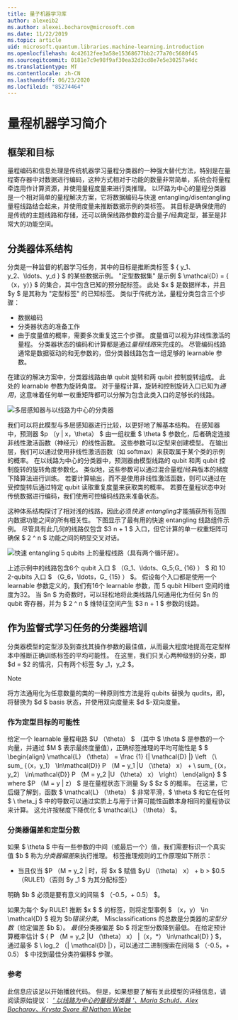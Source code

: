 ```yaml
---
title: 量子机器学习库
author: alexeib2
ms.author: alexei.bocharov@microsoft.com
ms.date: 11/22/2019
ms.topic: article
uid: microsoft.quantum.libraries.machine-learning.introduction
ms.openlocfilehash: 4c42612fee3a58e15368677bb2c77a70c5680f45
ms.sourcegitcommit: 0181e7c9e98f9af30ea32d3cd8e7e5e30257a4dc
ms.translationtype: MT
ms.contentlocale: zh-CN
ms.lasthandoff: 06/23/2020
ms.locfileid: "85274464"
---
```

# <a name="introduction-to-quantum-machine-learning"></a>量程机器学习简介

## <a name="framework-and-goals"></a>框架和目标

量程编码和信息处理是传统机器学习量程分类器的一种强大替代方法，特别是在量程寄存器中对数据进行编码，这种方式相对于功能的数量非常简单，系统会将量程牵连用作计算资源，并使用量程度量来进行类推理。
以环路为中心的量程分类器是一个相对简单的量程解决方案，它将数据编码与快速 entangling/disentangling 量程线路结合起来，并使用度量来推断数据示例的类标签。
其目标是确保使用的是传统的主题线路和存储，还可以确保线路参数的混合量子/经典定型，甚至是非常大的功能空间。

## <a name="classifier-architecture"></a>分类器体系结构

分类是一种监督的机器学习任务，其中的目标是推断类标签 $ \{ y_1、y_2、\ldots、y_d \} $ 的某些数据示例。 "定型数据集" 是示例 $ \mathcal{D} = \{ （x，y）} $ 的集合，其中包含已知的预分配标签。 此处 $x $ 是数据样本，并且 $y $ 是其称为 "定型标签" 的已知标签。
类似于传统方法，量程分类包含三个步骤：
- 数据编码
- 分类器状态的准备工作
- 由于度量值的概率，需要多次重复这三个步骤。 度量值可以视为非线性激活的量程。
分类器状态的编码和计算都是通过*量程线路*来完成的。 尽管编码线路通常是数据驱动的和无参数的，但分类器线路包含一组足够的 learnable 参数。 

在建议的解决方案中，分类器线路由单 qubit 旋转和两 qubit 控制旋转组成。 此处的 learnable 参数为旋转角度。 对于量程计算，旋转和控制旋转入口已知为*通用*，这意味着任何单一权重矩阵都可以分解为包含此类入口的足够长的线路。

![多层感知器与以线路为中心的分类器](~/media/DLvsQCC.png)

我们可以将此模型与多层感知器进行比较，以更好地了解基本结构。 在感知器中，预测器 $p （y | x，\theta） $ 由一组权重 $ \theta $ 参数化，后者确定连接非线性激活函数（神经元）的线性函数。 这些参数可以定型来创建模型。 在输出层，我们可以通过使用非线性激活函数（如 softmax）来获取属于某个类的示例的概率。 在以线路为中心的分类器中，预测器由模型线路的 qubit 和两 qubit 控制旋转的旋转角度参数化。 类似地，这些参数可以通过混合量程/经典版本的梯度下降算法进行训练。 若要计算输出，而不是使用非线性激活函数，则可以通过在受控旋转后通过特定 qubit 读取重复度量来获取类的概率。 若要在量程状态中对传统数据进行编码，我们使用可控编码线路来准备状态。

这种体系结构探讨了相对浅的线路，因此必须*快速 entangling*才能捕获所有范围内数据功能之间的所有相关性。 下图显示了最有用的快速 entangling 线路组件示例。 尽管具有此几何的线路仅包含 $3 n + 1 $ 入口，但它计算的单一权重矩阵可确保 $ 2 ^ n $ 功能之间的明显交叉对话。

![快速 entangling 5 qubits 上的量程线路（具有两个循环层）。](~/media/5-qubit-qccc.png)

上述示例中的线路包含6个 qubit 入口 $ （G_1、\ldots、G_5;G_ {16} ） $ 和 10 2-qubits 入口 $ （G_6，\ldots，G_ {15} ） $。 假设每个入口都是使用一个 learnable 参数定义的，我们有16个 learnable 参数，而 5 qubit Hilbert 空间的维度为32。 当 $n $ 为奇数时，可以轻松地将此类线路几何通用化为任何 $n 的 qubit 寄存器，并为 $ 2 ^ n $ 维特征空间产生 $3 n + 1 $ 参数的线路。

## <a name="classifier-training-as-a-supervised-learning-task"></a>作为监督式学习任务的分类器培训

分类器模型的定型涉及到查找其操作参数的最佳值，从而最大程度地提高在定型样本中推断正确训练标签的平均可能性。
在这里，我们只关心两种级别的分类，即 $d = $2 的情况，只有两个标签 $y _1，y_2 $。

> [!NOTE]
> 将方法通用化为任意数量的类的一种原则性方法是将 qubits 替换为 qudits，即，将替换为 $d $ basis 状态，并使用双向度量来 $d $-双向度量。

### <a name="likelihood-as-the-training-goal"></a>作为定型目标的可能性

给定一个 learnable 量程电路 $U （\theta） $ （其中 $ \theta $ 是参数的一个向量，并通过 $M $ 表示最终度量值），正确标签推理的平均可能性是 $ $ \begin{align} \mathcal{L} （\theta） = \frac {1} {| \mathcal{D} |} \left （\ sum_ {（x，y_1） \In\mathcal{D}} P （M = y_1 |U （\theta） x） + \ sum_ {（x，y_2） \in\mathcal{D}} P （M = y_2 |U （\theta） x） \right） \end{align} $ $ where $P （M = y | z） $ 是在量程状态下测量 $y $ $z $ 的概率。
在这里，它后缀了解到，函数 $ \mathcal{L} （\theta） $ 非常平滑，$ \theta $ 和它在任何 $ \ theta_j $ 中的导数可以通过实质上与用于计算可能性函数本身相同的量程协议来计算。 这允许按梯度下降优化 $ \mathcal{L} （\theta） $。

### <a name="classifier-bias-and-training-score"></a>分类器偏差和定型分数

如果 $ \theta $ 中有一些参数的中间（或最后一个）值，我们需要标识一个真实值 $b $ 称为*分类器偏差*来执行推理。 标签推理规则的工作原理如下所示： 
- 当且仅当 $P （M = y_2 | 时，将 $x $ 赋值 $yU （\theta） x） + b > $0.5 （RULE1）（否则 $y _1 $ 为其分配标签）

明确 $b $ 必须是要有意义的间隔 $ （-0.5，+ 0.5） $。

如果为每个 $y RULE1 推断 $x $ $ 的标签，则将定型事例 $ （x，y） \in \mathcal{D} $ 视为 $b*错误分类*。 Misclassifications 的总数是分类器的*定型分数*（给定偏差 $b $）。 *最佳*分类器偏差 $b $ 将定型分数降到最低。 在给定预计算概率估计 $ \{ P （M = y_2 |U （\theta） x） |（x，*） \in\mathcal{D} \} $，通过最多 $ \ log_2 （| \mathcal{D} |），可以通过二进制搜索在间隔 $ （-0.5，+ 0.5） $ 中找到最佳分类符偏移$ 步骤。

### <a name="reference"></a>参考

此信息应该足以开始播放代码。 但是，如果想要了解有关此模型的详细信息，请阅读原始提议： [ *' 以线路为中心的量程分类器 '、Maria Schuld、Alex Bocharov、Krysta Svore 和 Nathan Wiebe*](https://arxiv.org/abs/1804.00633)
